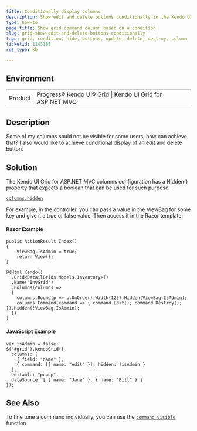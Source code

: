 ```yaml
---
title: Conditionally display columns
description: Show edit and delete buttons conditionally in the Kendo UI Grid
type: how-to
page_title: Show grid command column based on a condition
slug: grid-show-edit-and-delete-buttons-conditionally
tags: grid, condition, hide, buttons, update, delete, destroy, column
ticketid: 1143185
res_type: kb

---
```


## Environment
<table>
 <tr>
  <td>Product</td>
  <td>Progress® Kendo UI® Grid | Kendo UI Grid for ASP.NET MVC</td>
 </tr>
 </tr>
</table>


## Description

Some of my columns sould not be visible for some users, how can achieve that? I also would like to achieve conditional display of an edit and delete button.

## Solution
  
The Kendo UI Grid for ASP.NET MVC columns configuration has a Hidden() property that expects a boolean that can be used for such purpose.  
  
[`columns.hidden`](https://docs.telerik.com/kendo-ui/api/javascript/ui/grid#configuration-columns.hidden)  
  
For example, in the controller, you can pass a value in the ViewBag for some key and give it a true or false value. Then access it in the Razor template: 

#### Razor Example 
  
```
public ActionResult Index()
{
    ViewBag.IsAdmin = true;
    return View();
}
 
@(Html.Kendo()
  .Grid<DetailGrids.Models.Inventory>()
  .Name("InvGrid")
  .Columns(columns =>
  {
    columns.Bound(p => p.OnOrder).Width(125).Hidden(ViewBag.IsAdmin);
    columns.Command(command => { command.Edit(); command.Destroy(); }).Hidden(!ViewBag.IsAdmin);
  })
)
```

#### JavaScript Example

```
var isAdmin = false;
$("#grid").kendoGrid({
  columns: [
    { field: "name" },
    { command: [{ name: "edit" }], hidden: !isAdmin }
  ],
  editable: "popup",
  dataSource: [ { name: "Jane" }, { name: "Bill" } ]
});
```

## See Also

To fine tune a command individually, you can use the [`command visible`](https://docs.telerik.com/kendo-ui/api/javascript/ui/grid#configuration-columns.command.visible) function 
